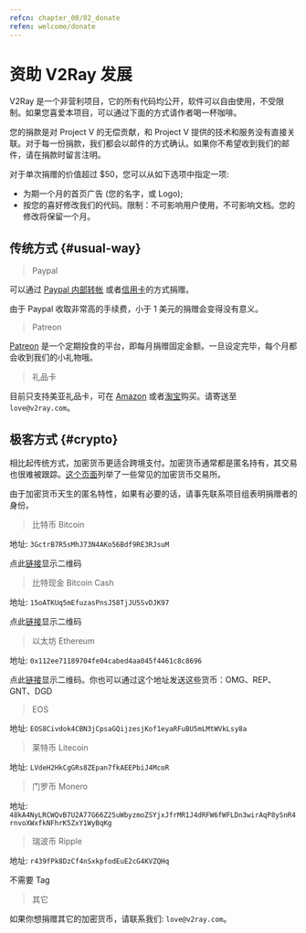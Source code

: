 ```yaml
---
refcn: chapter_00/02_donate
refen: welcome/donate
---
```


# 资助 V2Ray 发展

V2Ray 是一个非营利项目，它的所有代码均公开，软件可以自由使用，不受限制。如果您喜爱本项目，可以通过下面的方式请作者喝一杯咖啡。

您的捐款是对 Project V 的无偿贡献，和 Project V 提供的技术和服务没有直接关联。对于每一份捐款，我们都会以邮件的方式确认。如果你不希望收到我们的邮件，请在捐款时留言注明。

对于单次捐赠的价值超过 $50，您可以从如下选项中指定一项:

* 为期一个月的首页广告 (您的名字，或 Logo);
* 按您的喜好修改我们的代码。限制：不可影响用户使用，不可影响文档。您的修改将保留一个月。

## 传统方式 {#usual-way}

> Paypal

可以通过 [Paypal 内部转帐](https://www.paypal.me/ProjectV2Ray/25) 或者[信用卡](https://www.paypal.com/cgi-bin/webscr?cmd=_s-xclick&amount=25&currency_code=usd&hosted_button_id=4TU3UKYANT2WY)的方式捐赠。

由于 Paypal 收取非常高的手续费，小于 1 美元的捐赠会变得没有意义。

> Patreon

[Patreon](https://www.patreon.com/v2ray) 是一个定期投食的平台，即每月捐赠固定金额。一旦设定完毕，每个月都会收到我们的小礼物哦。

> 礼品卡

目前只支持美亚礼品卡，可在 [Amazon](https://www.amazon.com/Amazon-eGift-Card-Birthday-Balloons/dp/B01FIS88SY) 或者[淘宝](https://s.taobao.com/search?q=%E7%BE%8E%E4%BA%9A%E7%A4%BC%E5%93%81%E5%8D%A1)购买。请寄送至`love@v2ray.com`。

## 极客方式 {#crypto}

相比起传统方式，加密货币更适合跨境支付。加密货币通常都是匿名持有，其交易也很难被跟踪。[这个页面](../ui_client/service.md)列举了一些常见的加密货币交易所。

由于加密货币天生的匿名特性，如果有必要的话，请事先联系项目组表明捐赠者的身份。

> 比特币 Bitcoin

地址: `3GctrB7R5sMhJ73N4AKo56Bdf9RE3RJsuM`

点此[链接](https://www.blockchain.com/btc/address/3GctrB7R5sMhJ73N4AKo56Bdf9RE3RJsuM)显示二维码

> 比特现金 Bitcoin Cash

地址: `15oATKUq5mEfuzasPnsJ58TjJU5SvDJK97`

点此[链接](https://explorer.bitcoin.com/bch/address/15oATKUq5mEfuzasPnsJ58TjJU5SvDJK97)显示二维码

> 以太坊 Ethereum

地址: `0x112ee71189704fe04cabed4aa045f4461c8c8696`

点此[链接](https://www.blockchain.com/eth/address/0x112ee71189704fe04cabed4aa045f4461c8c8696)显示二维码。你也可以通过这个地址发送这些货币：OMG、REP、GNT、DGD

> EOS

地址: `EOS8Civdok4CBN3jCpsaGQijzesjKof1eyaRFuBU5mLMtWVkLsy8a`

> 莱特币 Litecoin

地址: `LVdeH2HkCgGRs8ZEpan7fkAEEPbiJ4McoR`

> 门罗币 Monero

地址: `48kA4NyLRCWQvB7U2A77G66Z25uWbyzmoZSYjxJfrMR1J4dRFW6fWFLDn3wirAqP8ySnR4rnvoXWxfkNFhrK5ZxY1WyBqKg`

> 瑞波币 Ripple

地址: `r439fPk8DzCf4nSxkpfodEuE2cG4KVZQHq`

不需要 Tag

> 其它

如果你想捐赠其它的加密货币，请联系我们: `love@v2ray.com`。
